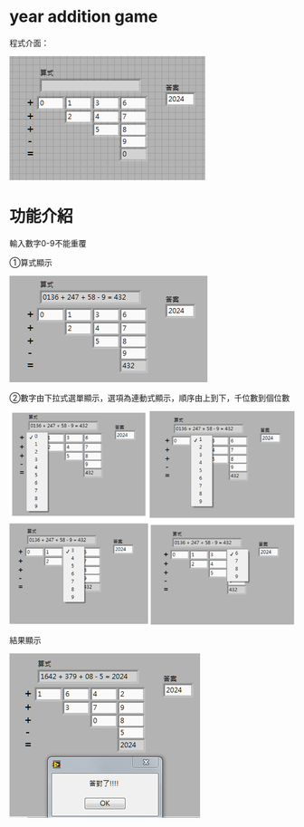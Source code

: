 # year addition game

程式介面：

![image.png](image.png)

# 功能介紹

輸入數字0-9不能重覆

①算式顯示

![image.png](image%201.png)

②數字由下拉式選單顯示，選項為連動式顯示，順序由上到下，千位數到個位數

![image.png](image%202.png)

結果顯示

![image.png](image%203.png)